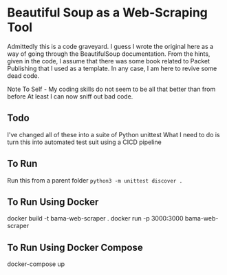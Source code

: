 # Beautiful Soup as a Web-Scraping Tool

Admittedly this is a code graveyard.
I guess I wrote the original here as a way of going through the BeautifulSoup documentation.
From the hints, given in the code, I assume that there was some book related to Packet Publishing that I used as a template.
In any case, I am here to revive some dead code.

Note To Self -
    My coding skills do not seem to be all that better than from before
    At least I can now sniff out bad code.

## Todo

I've changed all of these into a suite of Python unittest
What I need to do is turn this into automated test suit using a CICD pipeline

## To Run

Run this from a parent folder
```python3 -m unittest discover .```

## To Run Using Docker

docker build -t bama-web-scraper .
docker run -p 3000:3000 bama-web-scraper

## To Run Using Docker Compose

docker-compose up